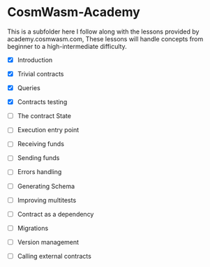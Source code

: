# CosmWasm-Academy
This is a subfolder here I follow along with the lessons provided by academy.cosmwasm.com, These lessons will handle concepts from beginner to a high-intermediate difficulty.

- [X] Introduction
- [X] Trivial contracts
- [x] Queries
- [X] Contracts testing
- [ ] The contract State
- [ ] Execution entry point
- [ ] Receiving funds
- [ ] Sending funds
- [ ] Errors handling
- [ ] Generating Schema
- [ ] Improving multitests
- [ ] Contract as a dependency
- [ ] Migrations
- [ ] Version management
- [ ] Calling external contracts

